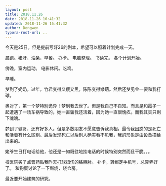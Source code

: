 ```yaml
---
layout: post
title: 2018.11.26
date: 2018-11-26 16:41:32
updated: 2018-11-26 16:41:32
author: Dongwen
typora-root-url: ..
---
```




今天是25日。但是提前写好26的剧本，希望可以照着计划完成一天。

晨跑。猪肝，油条，早餐。
办卡。
电脑整理。
书读完。
各个计划开始。

傍晚，室内运动。
电影休闲。吃鸡。

早睡。

梦到了奶奶，过年，竹君变得又瘦又黑，陈陈变得矮萌。然后还梦见金一要和我打球。

奥对了，第一个梦特别诡异！梦到我去世了。但是我自己不自知。而且是和霞子一起遭遇了一场车祸导致的，她一直骗我还活着，因为她一直很愧疚。而我其实只剩下魂魄。

梦到了健哥，还有好多人，但是多数朋友不愿意告诉我真相。最令我困惑的是死亡和活着有什么区别。最后发现死亡以后别人确实看不见我，我的形象是由设备描绘出来的。

姥爷生日打电话给他，他还是一如既往地挂电话的时候特别突然而且干脆。。。

校医院买了点膏药贴我昨天打球扭伤的胳膊肘。
补卡，转绑定手机号，总算弄好了。
和狗蛋讨论了一下燃烧，烧仓房。

最近要开始建筑的研究。